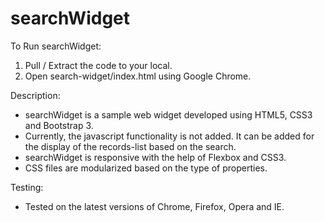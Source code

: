 # searchWidget

To Run searchWidget:
  1. Pull / Extract the code to your local.
  2. Open search-widget/index.html using Google Chrome.

Description:
  - searchWidget is a sample web widget developed using HTML5, CSS3 and Bootstrap 3.
  - Currently, the javascript functionality is not added. It can be added for the display of the records-list based on the search.
  - searchWidget is responsive with the help of Flexbox and CSS3.
  - CSS files are modularized based on the type of properties.

Testing:
  - Tested on the latest versions of Chrome, Firefox, Opera and IE.
